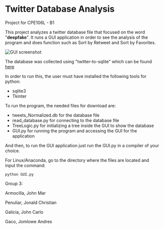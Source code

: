 # Twitter Database Analysis
Project for CPE106L - B1

This project analyzes a twitter database file that focused on the word "**deepfake**". It runs a GUI application in order to see the analysis of the program and does function such as Sort by Retweet and Sort by Favorites.

![GUI screenshot](https://user-images.githubusercontent.com/80029061/118327738-5bed3380-b538-11eb-8108-0a67dec631b6.JPG)


The database was collected using "twitter-to-sqlite" which can be found [here](https://pypi.org/project/twitter-to-sqlite/#description)

In order to run this, the user must have installed the following tools for python:
- sqlite3
- Tkinter

To run the program, the needed files for download are:
- tweets_Normalized.db for the database file
- read_database.py for connecting to the database file
- TreeLogic.py for initializing a tree inside the GUI to show the database
- GUI.py for running the program and accessing the GUI for the application

And then, to run the GUI application just run the GUI.py in a compiler of your choice.

For Linux/Anaconda, go to the directory where the files are located and input the command:
```
python GUI.py
```
Group 3:

Armocilla, John Mar

Penuliar, Jonald Christian

Galicia, John Carlo

Gaco, Jomlowe Andres
